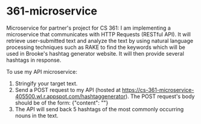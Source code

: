 # 361-microservice

Microservice for partner's project for CS 361:
I am implementing a microservice that communicates with HTTP Requests (RESTful API). It will retrieve user-submitted text and analyze the text by using natural language processing techniques such as RAKE to find the keywords which will be used in Brooke's hashtag generator website. It will then provide several hashtags in response.

To use my API microservice:

1. Stringify your target text.
2. Send a POST request to my API (hosted at https://cs-361-microservice-405500.wl.r.appspot.com/hashtaggenerator). The POST request's body should be of the form: {"content": "<Target text in string format>"}
3. The API will send back 5 hashtags of the most commonly occurring nouns in the text.
